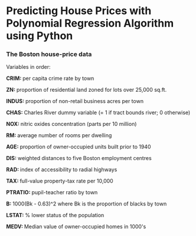 # Predicting House Prices with Polynomial Regression Algorithm using Python
### The Boston house-price data

 Variables in order:
 
 <b>CRIM: </b>     per capita crime rate by town
 
 <b>ZN: </b>       proportion of residential land zoned for lots over 25,000 sq.ft.
 
 <b>INDUS: </b>    proportion of non-retail business acres per town
 
 <b>CHAS: </b>     Charles River dummy variable (= 1 if tract bounds river; 0 otherwise)
 
 <b>NOX: </b>      nitric oxides concentration (parts per 10 million)
 
 <b>RM: </b>       average number of rooms per dwelling
 
 <b>AGE: </b>      proportion of owner-occupied units built prior to 1940
 
 <b>DIS: </b>      weighted distances to five Boston employment centres
 
 <b>RAD: </b>      index of accessibility to radial highways
 
 <b>TAX: </b>      full-value property-tax rate per 10,000
 
 <b>PTRATIO: </b>  pupil-teacher ratio by town
 
 <b>B: </b>        1000(Bk - 0.63)^2 where Bk is the proportion of blacks by town
 
 <b>LSTAT: </b>    % lower status of the population
 
 <b>MEDV: </b>     Median value of owner-occupied homes in 1000's
